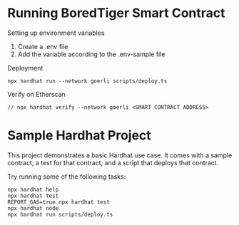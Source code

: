 # Running BoredTiger Smart Contract
Setting up environment variables
1. Create a .env file
2. Add the variable according to the .env-sample file 

Deployment
```shell
npx hardhat run --network goerli scripts/deploy.ts
```

Verify on Etherscan
```shell
// npx hardhat verify --network goerli <SMART CONTRACT ADDRESS>
```

# Sample Hardhat Project

This project demonstrates a basic Hardhat use case. It comes with a sample contract, a test for that contract, and a script that deploys that contract.

Try running some of the following tasks:

```shell
npx hardhat help
npx hardhat test
REPORT_GAS=true npx hardhat test
npx hardhat node
npx hardhat run scripts/deploy.ts
```
